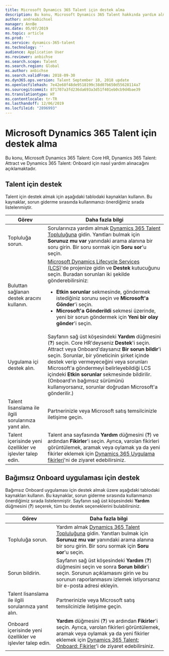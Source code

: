 ```yaml
---
title: Microsoft Dynamics 365 Talent için destek alma
description: Bu konu, Microsoft Dynamics 365 Talent hakkında yardım almayı açıklar.
author: andreabichsel
manager: AnnBe
ms.date: 05/07/2019
ms.topic: article
ms.prod: ''
ms.service: dynamics-365-talent
ms.technology: ''
audience: Application User
ms.reviewer: anbichse
ms.search.scope: Talent
ms.search.region: Global
ms.author: anbichse
ms.search.validFrom: 2018-09-30
ms.dyn365.ops.version: Talent September 10, 2018 update
ms.openlocfilehash: 7e42e68f48de9518199c38d07b650d55628114a7
ms.sourcegitcommit: 871707a3fd236da693a3d51f401eb0cb9d4bae39
ms.translationtype: HT
ms.contentlocale: tr-TR
ms.lasthandoff: 12/06/2019
ms.locfileid: "2896993"
---
```

# <a name="get-support-for-microsoft-dynamics-365-talent"></a>Microsoft Dynamics 365 Talent için destek alma

Bu konu, Microsoft Dynamics 365 Talent: Core HR, Dynamics 365 Talent: Attract ve Dynamics 365 Talent: Onboard için nasıl yardım alınacağını açıklamaktadır.

## <a name="support-for-talent"></a>Talent için destek

Talent için destek almak için aşağıdaki tablodaki kaynakları kullanın. Bu kaynaklar, sorun giderme sırasında kullanmanızı önerdiğimiz sırada listelenmiştir.

| Görev | Daha fazla bilgi |
|------|------------------|
| Topluluğa sorun. | Sorularınıza yardım almak [Dynamics 365 Talent Topluluğuna](https://community.dynamics.com/365/talent) gidin. Yanıtları bulmak için **Sorunuz mu var** yanındaki arama alanına bir soru girin. Bir soru sormak için **Soru sor**'u seçin. |
| Buluttan sağlanan destek aracını kullanın. | [Microsoft Dynamics Lifecycle Services (LCS)](https://lcs.dynamics.com/)'de projenize gidin ve **Destek** kutucuğunu seçin. Buradan sorunları iki şekilde gönderebilirsiniz:<ul><li>**Etkin sorunlar** sekmesinde, göndermek istediğiniz sorunu seçin ve **Microsoft'a Gönder**'i seçin.</li><li>**Microsoft'a Gönderildi** sekmesi üzerinde, yeni bir sorun göndermek için **Yeni bir olay gönder**'i seçin.</li></ul> |
| Uygulama içi destek alın. | Sayfanın sağ üst köşesindeki **Yardım** düğmesini (**?**) seçin. Core HR'deyseniz **Destek**'i seçin. Attract veya Onboard'daysanız **Bir sorun bildir**'i seçin. Sorunlar, bir yöneticinin şirket içinde destek verip vermeyeceğini veya sorunları Microsoft'a göndermeyi belirleyebildiği LCS içindeki **Etkin sorunlar** sekmesinde bildirilir. (Onboard'ın bağımsız sürümünü kullanıyorsanız, sorunlar doğrudan Microsoft'a gönderilir.) |
| Talent lisanslama ile ilgili sorularınıza yanıt alın. | Partnerinizle veya Microsoft satış temsilcinizle iletişime geçin. |
| Talent içerisinde yeni özellikler ve işlevler talep edin. | Talent ana sayfasında **Yardım** düğmesini (**?**) ve ardından **Fikirler**'i seçin. Ayrıca, varolan fikirleri görüntülemek, aramak veya oylamak ya da yeni fikirler eklemek için [Dynamics 365 Uygulama fikirleri](https://experience.dynamics.com/ideas/)'ni de ziyaret edebilirsiniz. |

## <a name="support-for-the-onboard-stand-alone-app"></a>Bağımsız Onboard uygulaması için destek

Bağımsız Onboard uygulaması için destek almak üzere aşağıdaki tablodaki kaynakları kullanın. Bu kaynaklar, sorun giderme sırasında kullanmanızı önerdiğimiz sırada listelenmiştir. Sayfanın sağ üst köşesindeki **Yardım** düğmesini (**?**) seçerek, tüm bu destek seçeneklerini bulabilirsiniz.

| Görev | Daha fazla bilgi |
|------|------------------|
| Topluluğa sorun. | Yardım almak [Dynamics 365 Talent Topluluğuna](https://community.dynamics.com/365/talent) gidin. Yanıtları bulmak için **Sorunuz mu var** yanındaki arama alanına bir soru girin. Bir soru sormak için **Soru sor**'u seçin. |
| Sorun bildirin. | Sayfanın sağ üst köşesindeki **Yardım** (**?**) düğmesini seçin ve sonra **Sorun bildir**'i seçin. Sorunun açıklamasını girin ve bu sorunun raporlanmasını izlemek istiyorsanız bir e-posta adresi ekleyin. |
| Talent lisanslama ile ilgili sorularınıza yanıt alın. | Partnerinizle veya Microsoft satış temsilcinizle iletişime geçin. |
| Onboard içerisinde yeni özellikler ve işlevler talep edin. | **Yardım** düğmesini (**?**) ve ardından **Fikirler**'i seçin. Ayrıca, varolan fikirleri görüntülemek, aramak veya oylamak ya da yeni fikirler eklemek için [Dynamics 365 Talent: Onboard: Fikirler](https://experience.dynamics.com/ideas/categories/?forum=569a7fb2-8327-e911-a95a-000d3a4f3883&forumName=Dynamics%20365%20for%20Talent%3A%20Onboard)'i de ziyaret edebilirsiniz. |
